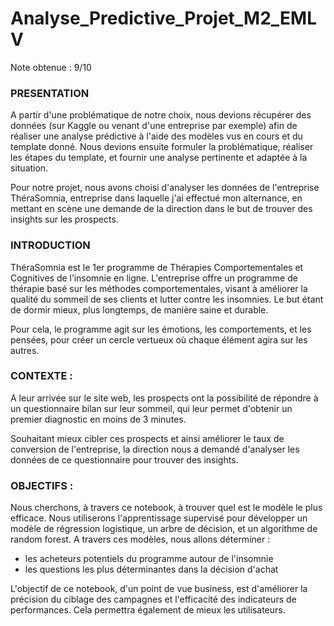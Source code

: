 # Analyse_Predictive_Projet_M2_EMLV
Note obtenue : 9/10

### PRESENTATION

A partir d'une problématique de notre choix, nous devions récupérer des données (sur Kaggle ou venant d'une entreprise par exemple) afin de réaliser une analyse prédictive à l'aide des modèles vus en cours et du template donné. Nous devions ensuite formuler la problématique, réaliser les étapes du template, et fournir une analyse pertinente et adaptée à la situation.

Pour notre projet, nous avons choisi d'analyser les données de l'entreprise ThéraSomnia, entreprise dans laquelle j'ai effectué mon alternance, en mettant en scène une demande de la direction dans le but de trouver des insights sur les prospects.


### INTRODUCTION

ThéraSomnia est le 1er programme de Thérapies Comportementales et Cognitives de l’insomnie en ligne. L'entreprise offre un programme de thérapie basé sur les méthodes comportementales, visant à améliorer la qualité du sommeil de ses clients et lutter contre les insomnies. Le but étant de dormir mieux, plus longtemps, de manière saine et durable.

Pour cela, le programme agit sur les émotions, les comportements, et les pensées, pour créer un cercle vertueux où chaque élément agira sur les autres.


### CONTEXTE :

A leur arrivée sur le site web, les prospects ont la possibilité de répondre à un questionnaire bilan sur leur sommeil, qui leur permet d'obtenir un premier diagnostic en moins de 3 minutes.

Souhaitant mieux cibler ces prospects et ainsi améliorer le taux de conversion de l'entreprise, la direction nous a demandé d'analyser les données de ce questionnaire pour trouver des insights.


### OBJECTIFS :

Nous cherchons, à travers ce notebook, à trouver quel est le modèle le plus efficace. Nous utiliserons l'apprentissage supervisé pour développer un modèle de régression logistique, un arbre de décision, et un algorithme de random forest. A travers ces modèles, nous allons déterminer :

* les acheteurs potentiels du programme autour de l'insomnie
* les questions les plus déterminantes dans la décision d'achat

L'objectif de ce notebook, d'un point de vue business, est d'améliorer la précision du ciblage des campagnes et l'efficacité des indicateurs de performances. Cela permettra également de mieux les utilisateurs.
